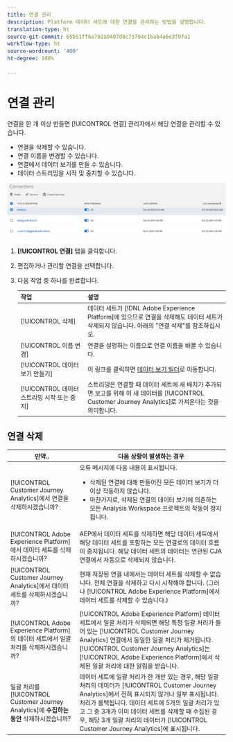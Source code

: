 ```yaml
---
title: 연결 관리
description: Platform 데이터 세트에 대한 연결을 관리하는 방법을 설명합니다.
translation-type: ht
source-git-commit: 65b51ff6a792a0407d8c73794c1bab4a6e3f0fa1
workflow-type: ht
source-wordcount: '400'
ht-degree: 100%

---
```



# 연결 관리

연결을 한 개 이상 만들면 [!UICONTROL 연결] 관리자에서 해당 연결을 관리할 수 있습니다. 

* 연결을 삭제할 수 있습니다.
* 연결 이름을 변경할 수 있습니다.
* 연결에서 데이터 보기를 만들 수 있습니다.
* 데이터 스트리밍을 시작 및 중지할 수 있습니다.

![연결 관리자](assets/connections-manager.png)

1. **[!UICONTROL 연결]** 탭을 클릭합니다.

2. 편집하거나 관리할 연결을 선택합니다.

3. 다음 작업 중 하나를 완료합니다.

   | 작업 | 설명 |
   |---|---|
   | [!UICONTROL 삭제] | 데이터 세트가 [!DNL Adobe Experience Platform]에 있으므로 연결을 삭제해도 데이터 세트가 삭제되지 않습니다. 아래의 &quot;연결 삭제&quot;를 참조하십시오. |
   | [!UICONTROL 이름 변경] | 연결을 설명하는 이름으로 연결 이름을 바꿀 수 있습니다. |
   | [!UICONTROL 데이터 보기 만들기] | 이 링크를 클릭하면 [데이터 보기 빌더](/help/data-views/create-dataview.md)로 이동합니다. |
   | [!UICONTROL 데이터 스트리밍 시작 또는 중지] | 스트리밍은 연결할 때 데이터 세트에 새 배치가 추가되면 보고를 위해 이 새 데이터를 [!UICONTROL Customer Journey Analytics]로 가져온다는 것을 의미합니다. |

## 연결 삭제

| 만약.. | 다음 상황이 발생하는 경우 |
| --- | --- |
| [!UICONTROL Customer Journey Analytics]에서 연결을 삭제하시겠습니까? | 오류 메시지에 다음 내용이 표시됩니다.<ul><li>삭제된 연결에 대해 만들어진 모든 데이터 보기가 더 이상 작동하지 않습니다.</li><li> 마찬가지로, 삭제된 연결의 데이터 보기에 의존하는 모든 Analysis Workspace 프로젝트의 작동이 정지됩니다.</li></ul> |
| [!UICONTROL Adobe Experience Platform]에서 데이터 세트를 삭제하시겠습니까? | AEP에서 데이터 세트를 삭제하면 해당 데이터 세트에서 해당 데이터 세트를 포함하는 모든 연결로의 데이터 흐름이 중지됩니다. 해당 데이터 세트의 데이터는 연관된 CJA 연결에서 자동으로 삭제되지 않습니다. |
| [!UICONTROL Customer Journey Analytics]에서 데이터 세트를 삭제하시겠습니까? | 현재 저장된 연결 내에서는 데이터 세트를 삭제할 수 없습니다. 전체 연결을 삭제하고 다시 시작해야 합니다. (그러나 [!UICONTROL Adobe Experience Platform]에서 데이터 세트를 삭제할 수 있습니다.) |
| [!UICONTROL Adobe Experience Platform]의 데이터 세트에서 일괄 처리를 삭제하시겠습니까? | [!UICONTROL Adobe Experience Platform] 데이터 세트에서 일괄 처리가 삭제되면 해당 특정 일괄 처리가 들어 있는 [!UICONTROL Customer Journey Analytics] 연결에서 동일한 일괄 처리가 제거됩니다. [!UICONTROL Customer Journey Analytics]는 [!UICONTROL Adobe Experience Platform]에서 삭제된 일괄 처리에 대한 알림을 받습니다. |
| 일괄 처리를 [!UICONTROL Customer Journey Analytics]에 **수집하는 동안** 삭제하시겠습니까? | 데이터 세트에 일괄 처리가 한 개만 있는 경우, 해당 일괄 처리의 데이터가 [!UICONTROL Customer Journey Analytics]에서 전혀 표시되지 않거나 일부 표시됩니다. 처리가 롤백됩니다. 데이터 세트에 5개의 일괄 처리가 있고 그 중 3개가 이미 데이터 세트를 삭제할 때 수집된 경우, 해당 3개 일괄 처리의 데이터가 [!UICONTROL Customer Journey Analytics]에 표시됩니다. |
